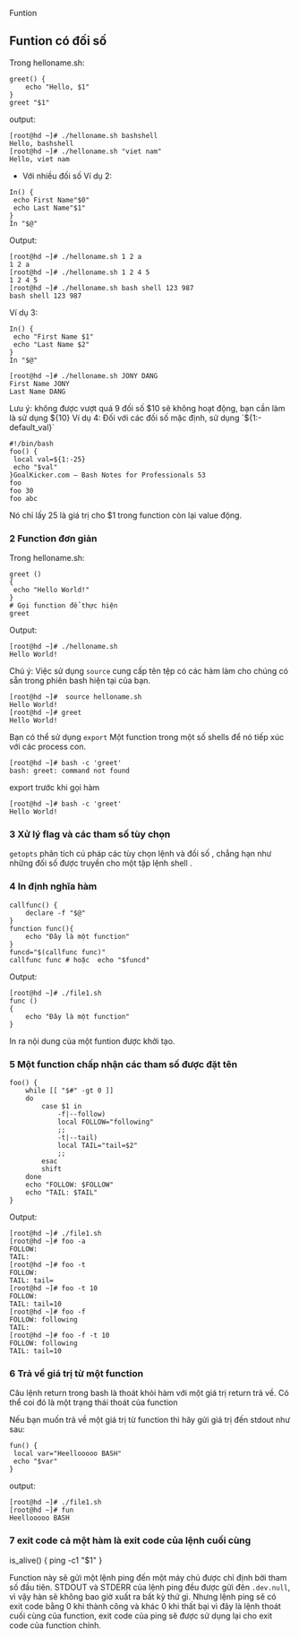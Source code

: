 Funtion
## Funtion có đối số
Trong helloname.sh:
```
greet() {
    echo "Hello, $1"
}
greet "$1"

```
output:
```
[root@hd ~]# ./helloname.sh bashshell
Hello, bashshell
[root@hd ~]# ./helloname.sh "viet nam"
Hello, viet nam
```

* Với nhiều đối số
Ví dụ 2:
```
In() {
 echo First Name"$0"
 echo Last Name"$1"
}
In "$@"
```

Output:
```
[root@hd ~]# ./helloname.sh 1 2 a
1 2 a
[root@hd ~]# ./helloname.sh 1 2 4 5 
1 2 4 5
[root@hd ~]# ./helloname.sh bash shell 123 987
bash shell 123 987
```

Ví dụ 3:
```
In() {
 echo "First Name $1"
 echo "Last Name $2"
}
In "$@"
```
```
[root@hd ~]# ./helloname.sh JONY DANG
First Name JONY
Last Name DANG
```
Lưu ý: không được vượt quá 9 đối số $10 sẽ không hoạt động, bạn cần làm là sử dụng ${10}
Ví dụ 4: Đối với các đối số mặc định, sử dụng  `${1:-default_val}`
```
#!/bin/bash
foo() {
 local val=${1:-25}
 echo "$val"
}GoalKicker.com – Bash Notes for Professionals 53
foo
foo 30
foo abc
```
Nó chỉ lấy 25 là giá trị cho $1 trong function còn lại value động.
### 2 Function đơn giản
Trong helloname.sh:
```
greet ()
{
 echo "Hello World!"
}
# Gọi function để thực hiện
greet
```
Output:
```
[root@hd ~]# ./helloname.sh 
Hello World!
```
Chú ý: Việc sử dụng `source` cung cấp tên tệp có các hàm làm cho chúng có sẵn trong phiên bash hiện tại của bạn.
```
[root@hd ~]#  source helloname.sh 
Hello World!
[root@hd ~]# greet
Hello World!
```
Bạn có thể sử dụng `export` Một function trong một số shells để nó tiếp xúc với các process con.
```
[root@hd ~]# bash -c 'greet' 
bash: greet: command not found
```

export trước khi gọi hàm
```
[root@hd ~]# bash -c 'greet' 
Hello World!
```

### 3 Xử lý flag và các tham số tùy chọn
`getopts` phân tích cú pháp các tùy chọn lệnh và đối số , chẳng hạn như những đối số được truyền cho một tập lệnh shell .
### 4 In định nghĩa hàm
```
callfunc() {
    declare -f "$@"
}
function func(){
    echo "Đây là một function"
}
funcd="$(callfunc func)"
callfunc func # hoặc  echo "$funcd"
```
Output:
```
[root@hd ~]# ./file1.sh 
func () 
{ 
    echo "Đây là một function"
}
```
In ra nội dung của một funtion được khởi tạo.
### 5 Một function chấp nhận các tham số được đặt tên
```
foo() {
    while [[ "$#" -gt 0 ]]
    do
        case $1 in
            -f|--follow)
            local FOLLOW="following"
            ;;
            -t|--tail)
            local TAIL="tail=$2"
            ;;
        esac
        shift
    done
    echo "FOLLOW: $FOLLOW"
    echo "TAIL: $TAIL"
}
```

Output:
```
[root@hd ~]# ./file1.sh 
[root@hd ~]# foo -a
FOLLOW: 
TAIL: 
[root@hd ~]# foo -t
FOLLOW: 
TAIL: tail=
[root@hd ~]# foo -t 10
FOLLOW: 
TAIL: tail=10
[root@hd ~]# foo -f
FOLLOW: following
TAIL: 
[root@hd ~]# foo -f -t 10
FOLLOW: following
TAIL: tail=10
```
### 6 Trả về giá trị từ một function
Câu lệnh return trong bash là thoát khỏi hàm với một giá trị return trả về. Có thể coi đó là một trạng thái thoát của function

Nếu bạn muốn trả về một giá trị từ function thì hãy gửi giá trị đến stdout như sau:
```
fun() {
 local var="Heellooooo BASH"
 echo "$var"
}
```

output:
```
[root@hd ~]# ./file1.sh 
[root@hd ~]# fun
Heellooooo BASH
```
### 7 exit code cả một hàm là exit code của lệnh cuối cùng
is_alive() {
 ping -c1 "$1"
}

Function này sẽ gửi một lệnh ping đến một máy chủ được chỉ định bởi tham số đầu tiên. STDOUT và STDERR của lệnh ping đều được gửi đên `.dev.null`, vì vậy hàn sẽ không bao giờ xuất ra bất kỳ thứ gì. Nhưng lệnh ping sẽ có exit code bằng 0 khi thành công và khác 0 khi thất bại vì đây là lệnh thoát cuối cùng của function, exit code của ping sẽ được sử dụng lại cho exit code của function chính.